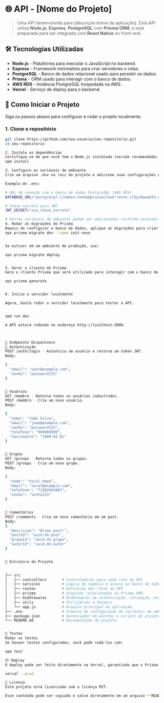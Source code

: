 # 🌐 API - [Nome do Projeto]

> Uma API desenvolvida para [descrição breve da aplicação]. Esta API utiliza **Node.js**, **Express**, **PostgreSQL** com **Prisma ORM**, e está preparada para ser integrada com **React Native** no front-end.

## 🛠 Tecnologias Utilizadas

- **Node.js** - Plataforma para executar o JavaScript no backend.
- **Express** - Framework minimalista para criar servidores e rotas.
- **PostgreSQL** - Banco de dados relacional usado para persistir os dados.
- **Prisma** - ORM usado para interagir com o banco de dados.
- **AWS RDS** - Instância PostgreSQL hospedada na AWS.
- **Vercel** - Serviço de deploy para o backend.

## 🚀 Como Iniciar o Projeto

Siga os passos abaixo para configurar e rodar o projeto localmente.

### 1. Clone o repositório

```bash
git clone https://github.com/seu-usuario/seu-repositorio.git
cd seu-repositorio

2. Instale as dependências
Certifique-se de que você tem o Node.js instalado (versão recomendada: 14.x ou superior).
npm install

3. Configure as variáveis de ambiente
Crie um arquivo .env na raiz do projeto e adicione suas configurações do banco de dados PostgreSQL (AWS RDS) e outras variáveis necessárias, como a chave secreta para JWT.

Exemplo do .env:

# URL de conexão com o banco de dados PostgreSQL (AWS RDS)
DATABASE_URL="postgresql://admin:senha@praisecloud-teste.cl6yc6wwabth.us-east-1.rds.amazonaws.com:5432/meubanco"

# Chave secreta para JWT
JWT_SECRET="sua_chave_secreta"

# Outras variáveis de ambiente podem ser adicionadas conforme necessário.
4. Rodar as migrações do Prisma
Depois de configurar o banco de dados, aplique as migrações para criar as tabelas necessárias.
npx prisma migrate dev --name init novo


Se estiver em um ambiente de produção, use:

npx prisma migrate deploy


5. Gerar o cliente do Prisma
Gere o cliente Prisma que será utilizado para interagir com o banco de dados:

npx prisma generate


6. Inicie o servidor localmente

Agora, basta rodar o servidor localmente para testar a API.


npm run dev

A API estará rodando no endereço http://localhost:3000.



📖 Endpoints Disponíveis
🔐 Autenticação
POST /auth/login - Autentica um usuário e retorna um token JWT.
Body:

{
  "email": "user@example.com",
  "senha": "password123"
}


👤 Usuários
GET /membro - Retorna todos os usuários cadastrados.
POST /membro - Cria um novo usuário.
Body:

{
  "nome": "João Silva",
  "email": "joao@example.com",
  "senha": "password123",
  "telefone": "999999999",
  "nascimento": "1990-01-01"
}


🏢 Grupos
GET /groups - Retorna todos os grupos.
POST /groups - Cria um novo grupo.
Body:

{
  "nome": "Vocal Hope",
  "email": "vocal@example.com",
  "telefone": "71992042803",
  "senha": "senha123"
}


💬 Comentários
POST /comments - Cria um novo comentário em um post.
Body:
{
  "descricao": "Ótimo post!",
  "postId": "uuid-do-post",
  "grupoId": "uuid-do-grupo",
  "autorId": "uuid-do-autor"
}


📂 Estrutura do Projeto

.
├── src
│   ├── controllers       # Controladores para cada rota da API
│   ├── services          # Lógica de negócio e acesso ao banco de dados
│   ├── routes            # Definição das rotas da API
│   ├── prisma            # Arquivos relacionados ao Prisma ORM
│   ├── middlewares       # Middlewares de autenticação, validação, etc.
│   ├── utils             # Utilitários e helpers
│   └── app.js            # Arquivo principal da aplicação
├── .env                  # Arquivo de configuração de variáveis de ambiente
├── package.json          # Gerenciador de pacotes e scripts do projeto
└── README.md             # Documentação do projeto


🧪 Testes
Rodar os testes
Se houver testes configurados, você pode rodá-los com:

npm test

📦 Deploy
O deploy pode ser feito diretamente na Vercel, garantindo que o Prisma esteja configurado para gerar o cliente e rodar as migrações no banco de dados da AWS.

vercel --prod

📝 Licença
Este projeto está licenciado sob a licença MIT.

Esse conteúdo pode ser copiado e salvo diretamente em um arquivo **README.md** no seu projeto.
```
